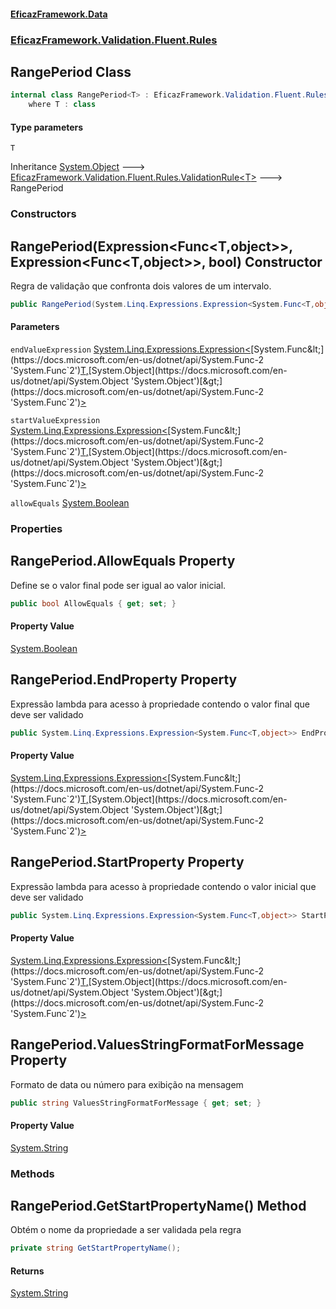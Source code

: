 #### [EficazFramework.Data](EficazFrameworkData.md 'EficazFramework Data')
### [EficazFramework.Validation.Fluent.Rules](EficazFrameworkData.md#EficazFramework.Validation.Fluent.Rules 'EficazFramework.Validation.Fluent.Rules')

## RangePeriod<T> Class

```csharp
internal class RangePeriod<T> : EficazFramework.Validation.Fluent.Rules.ValidationRule<T>
    where T : class
```
#### Type parameters

<a name='EficazFramework.Validation.Fluent.Rules.RangePeriod_T_.T'></a>

`T`

Inheritance [System.Object](https://docs.microsoft.com/en-us/dotnet/api/System.Object 'System.Object') &#129106; [EficazFramework.Validation.Fluent.Rules.ValidationRule&lt;](EficazFramework.Validation.Fluent.Rules/ValidationRule_T_.md 'EficazFramework.Validation.Fluent.Rules.ValidationRule<T>')[T](EficazFramework.Validation.Fluent.Rules/RangePeriod_T_.md#EficazFramework.Validation.Fluent.Rules.RangePeriod_T_.T 'EficazFramework.Validation.Fluent.Rules.RangePeriod<T>.T')[&gt;](EficazFramework.Validation.Fluent.Rules/ValidationRule_T_.md 'EficazFramework.Validation.Fluent.Rules.ValidationRule<T>') &#129106; RangePeriod<T>
### Constructors

<a name='EficazFramework.Validation.Fluent.Rules.RangePeriod_T_.RangePeriod(System.Linq.Expressions.Expression_System.Func_T,object__,System.Linq.Expressions.Expression_System.Func_T,object__,bool)'></a>

## RangePeriod(Expression<Func<T,object>>, Expression<Func<T,object>>, bool) Constructor

Regra de validação que confronta dois valores de um intervalo.

```csharp
public RangePeriod(System.Linq.Expressions.Expression<System.Func<T,object>> endValueExpression, System.Linq.Expressions.Expression<System.Func<T,object>> startValueExpression, bool allowEquals=true);
```
#### Parameters

<a name='EficazFramework.Validation.Fluent.Rules.RangePeriod_T_.RangePeriod(System.Linq.Expressions.Expression_System.Func_T,object__,System.Linq.Expressions.Expression_System.Func_T,object__,bool).endValueExpression'></a>

`endValueExpression` [System.Linq.Expressions.Expression&lt;](https://docs.microsoft.com/en-us/dotnet/api/System.Linq.Expressions.Expression-1 'System.Linq.Expressions.Expression`1')[System.Func&lt;](https://docs.microsoft.com/en-us/dotnet/api/System.Func-2 'System.Func`2')[T](EficazFramework.Validation.Fluent.Rules/RangePeriod_T_.md#EficazFramework.Validation.Fluent.Rules.RangePeriod_T_.T 'EficazFramework.Validation.Fluent.Rules.RangePeriod<T>.T')[,](https://docs.microsoft.com/en-us/dotnet/api/System.Func-2 'System.Func`2')[System.Object](https://docs.microsoft.com/en-us/dotnet/api/System.Object 'System.Object')[&gt;](https://docs.microsoft.com/en-us/dotnet/api/System.Func-2 'System.Func`2')[&gt;](https://docs.microsoft.com/en-us/dotnet/api/System.Linq.Expressions.Expression-1 'System.Linq.Expressions.Expression`1')

<a name='EficazFramework.Validation.Fluent.Rules.RangePeriod_T_.RangePeriod(System.Linq.Expressions.Expression_System.Func_T,object__,System.Linq.Expressions.Expression_System.Func_T,object__,bool).startValueExpression'></a>

`startValueExpression` [System.Linq.Expressions.Expression&lt;](https://docs.microsoft.com/en-us/dotnet/api/System.Linq.Expressions.Expression-1 'System.Linq.Expressions.Expression`1')[System.Func&lt;](https://docs.microsoft.com/en-us/dotnet/api/System.Func-2 'System.Func`2')[T](EficazFramework.Validation.Fluent.Rules/RangePeriod_T_.md#EficazFramework.Validation.Fluent.Rules.RangePeriod_T_.T 'EficazFramework.Validation.Fluent.Rules.RangePeriod<T>.T')[,](https://docs.microsoft.com/en-us/dotnet/api/System.Func-2 'System.Func`2')[System.Object](https://docs.microsoft.com/en-us/dotnet/api/System.Object 'System.Object')[&gt;](https://docs.microsoft.com/en-us/dotnet/api/System.Func-2 'System.Func`2')[&gt;](https://docs.microsoft.com/en-us/dotnet/api/System.Linq.Expressions.Expression-1 'System.Linq.Expressions.Expression`1')

<a name='EficazFramework.Validation.Fluent.Rules.RangePeriod_T_.RangePeriod(System.Linq.Expressions.Expression_System.Func_T,object__,System.Linq.Expressions.Expression_System.Func_T,object__,bool).allowEquals'></a>

`allowEquals` [System.Boolean](https://docs.microsoft.com/en-us/dotnet/api/System.Boolean 'System.Boolean')
### Properties

<a name='EficazFramework.Validation.Fluent.Rules.RangePeriod_T_.AllowEquals'></a>

## RangePeriod<T>.AllowEquals Property

Define se o valor final pode ser igual ao valor inicial.

```csharp
public bool AllowEquals { get; set; }
```

#### Property Value
[System.Boolean](https://docs.microsoft.com/en-us/dotnet/api/System.Boolean 'System.Boolean')

<a name='EficazFramework.Validation.Fluent.Rules.RangePeriod_T_.EndProperty'></a>

## RangePeriod<T>.EndProperty Property

Expressão lambda para acesso à propriedade contendo o valor final que deve ser validado

```csharp
public System.Linq.Expressions.Expression<System.Func<T,object>> EndProperty { get; }
```

#### Property Value
[System.Linq.Expressions.Expression&lt;](https://docs.microsoft.com/en-us/dotnet/api/System.Linq.Expressions.Expression-1 'System.Linq.Expressions.Expression`1')[System.Func&lt;](https://docs.microsoft.com/en-us/dotnet/api/System.Func-2 'System.Func`2')[T](EficazFramework.Validation.Fluent.Rules/RangePeriod_T_.md#EficazFramework.Validation.Fluent.Rules.RangePeriod_T_.T 'EficazFramework.Validation.Fluent.Rules.RangePeriod<T>.T')[,](https://docs.microsoft.com/en-us/dotnet/api/System.Func-2 'System.Func`2')[System.Object](https://docs.microsoft.com/en-us/dotnet/api/System.Object 'System.Object')[&gt;](https://docs.microsoft.com/en-us/dotnet/api/System.Func-2 'System.Func`2')[&gt;](https://docs.microsoft.com/en-us/dotnet/api/System.Linq.Expressions.Expression-1 'System.Linq.Expressions.Expression`1')

<a name='EficazFramework.Validation.Fluent.Rules.RangePeriod_T_.StartProperty'></a>

## RangePeriod<T>.StartProperty Property

Expressão lambda para acesso à propriedade contendo o valor inicial que deve ser validado

```csharp
public System.Linq.Expressions.Expression<System.Func<T,object>> StartProperty { get; set; }
```

#### Property Value
[System.Linq.Expressions.Expression&lt;](https://docs.microsoft.com/en-us/dotnet/api/System.Linq.Expressions.Expression-1 'System.Linq.Expressions.Expression`1')[System.Func&lt;](https://docs.microsoft.com/en-us/dotnet/api/System.Func-2 'System.Func`2')[T](EficazFramework.Validation.Fluent.Rules/RangePeriod_T_.md#EficazFramework.Validation.Fluent.Rules.RangePeriod_T_.T 'EficazFramework.Validation.Fluent.Rules.RangePeriod<T>.T')[,](https://docs.microsoft.com/en-us/dotnet/api/System.Func-2 'System.Func`2')[System.Object](https://docs.microsoft.com/en-us/dotnet/api/System.Object 'System.Object')[&gt;](https://docs.microsoft.com/en-us/dotnet/api/System.Func-2 'System.Func`2')[&gt;](https://docs.microsoft.com/en-us/dotnet/api/System.Linq.Expressions.Expression-1 'System.Linq.Expressions.Expression`1')

<a name='EficazFramework.Validation.Fluent.Rules.RangePeriod_T_.ValuesStringFormatForMessage'></a>

## RangePeriod<T>.ValuesStringFormatForMessage Property

Formato de data ou número para exibição na mensagem

```csharp
public string ValuesStringFormatForMessage { get; set; }
```

#### Property Value
[System.String](https://docs.microsoft.com/en-us/dotnet/api/System.String 'System.String')
### Methods

<a name='EficazFramework.Validation.Fluent.Rules.RangePeriod_T_.GetStartPropertyName()'></a>

## RangePeriod<T>.GetStartPropertyName() Method

Obtém o nome da propriedade a ser validada pela regra

```csharp
private string GetStartPropertyName();
```

#### Returns
[System.String](https://docs.microsoft.com/en-us/dotnet/api/System.String 'System.String')
